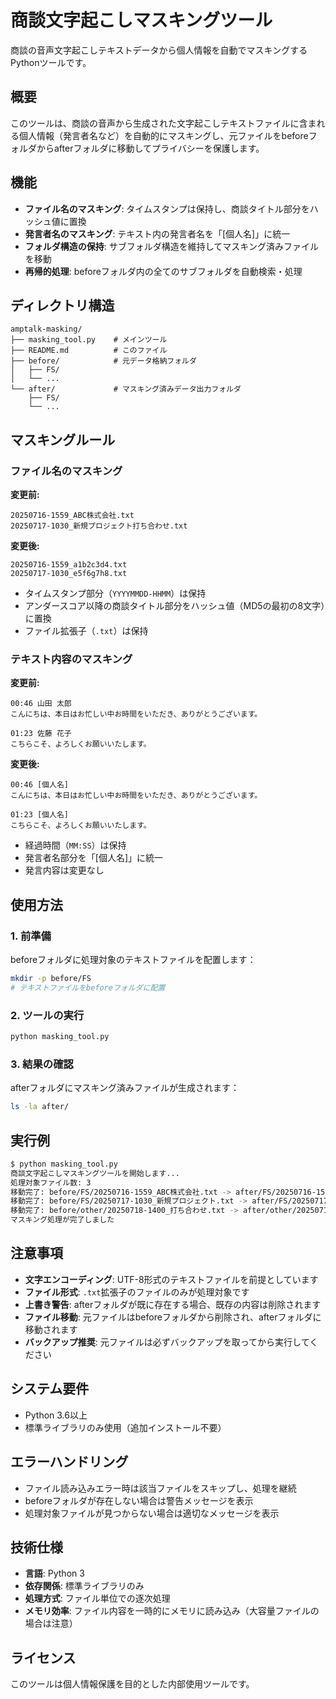 # 商談文字起こしマスキングツール

商談の音声文字起こしテキストデータから個人情報を自動でマスキングするPythonツールです。

## 概要

このツールは、商談の音声から生成された文字起こしテキストファイルに含まれる個人情報（発言者名など）を自動的にマスキングし、元ファイルをbeforeフォルダからafterフォルダに移動してプライバシーを保護します。

## 機能

- **ファイル名のマスキング**: タイムスタンプは保持し、商談タイトル部分をハッシュ値に置換
- **発言者名のマスキング**: テキスト内の発言者名を「[個人名]」に統一
- **フォルダ構造の保持**: サブフォルダ構造を維持してマスキング済みファイルを移動
- **再帰的処理**: beforeフォルダ内の全てのサブフォルダを自動検索・処理

## ディレクトリ構造

```
amptalk-masking/
├── masking_tool.py    # メインツール
├── README.md          # このファイル
├── before/            # 元データ格納フォルダ
│   ├── FS/
│   └── ...
└── after/             # マスキング済みデータ出力フォルダ
    ├── FS/
    └── ...
```

## マスキングルール

### ファイル名のマスキング

**変更前:**
```
20250716-1559_ABC株式会社.txt
20250717-1030_新規プロジェクト打ち合わせ.txt
```

**変更後:**
```
20250716-1559_a1b2c3d4.txt
20250717-1030_e5f6g7h8.txt
```

- タイムスタンプ部分（`YYYYMMDD-HHMM`）は保持
- アンダースコア以降の商談タイトル部分をハッシュ値（MD5の最初の8文字）に置換
- ファイル拡張子（`.txt`）は保持

### テキスト内容のマスキング

**変更前:**
```
00:46 山田 太郎
こんにちは、本日はお忙しい中お時間をいただき、ありがとうございます。

01:23 佐藤 花子
こちらこそ、よろしくお願いいたします。
```

**変更後:**
```
00:46 [個人名]
こんにちは、本日はお忙しい中お時間をいただき、ありがとうございます。

01:23 [個人名]
こちらこそ、よろしくお願いいたします。
```

- 経過時間（`MM:SS`）は保持
- 発言者名部分を「[個人名]」に統一
- 発言内容は変更なし

## 使用方法

### 1. 前準備

beforeフォルダに処理対象のテキストファイルを配置します：

```bash
mkdir -p before/FS
# テキストファイルをbeforeフォルダに配置
```

### 2. ツールの実行

```bash
python masking_tool.py
```

### 3. 結果の確認

afterフォルダにマスキング済みファイルが生成されます：

```bash
ls -la after/
```

## 実行例

```bash
$ python masking_tool.py
商談文字起こしマスキングツールを開始します...
処理対象ファイル数: 3
移動完了: before/FS/20250716-1559_ABC株式会社.txt -> after/FS/20250716-1559_a1b2c3d4.txt
移動完了: before/FS/20250717-1030_新規プロジェクト.txt -> after/FS/20250717-1030_e5f6g7h8.txt
移動完了: before/other/20250718-1400_打ち合わせ.txt -> after/other/20250718-1400_9i0j1k2l.txt
マスキング処理が完了しました
```

## 注意事項

- **文字エンコーディング**: UTF-8形式のテキストファイルを前提としています
- **ファイル形式**: `.txt`拡張子のファイルのみが処理対象です
- **上書き警告**: afterフォルダが既に存在する場合、既存の内容は削除されます
- **ファイル移動**: 元ファイルはbeforeフォルダから削除され、afterフォルダに移動されます
- **バックアップ推奨**: 元ファイルは必ずバックアップを取ってから実行してください

## システム要件

- Python 3.6以上
- 標準ライブラリのみ使用（追加インストール不要）

## エラーハンドリング

- ファイル読み込みエラー時は該当ファイルをスキップし、処理を継続
- beforeフォルダが存在しない場合は警告メッセージを表示
- 処理対象ファイルが見つからない場合は適切なメッセージを表示

## 技術仕様

- **言語**: Python 3
- **依存関係**: 標準ライブラリのみ
- **処理方式**: ファイル単位での逐次処理
- **メモリ効率**: ファイル内容を一時的にメモリに読み込み（大容量ファイルの場合は注意）

## ライセンス

このツールは個人情報保護を目的とした内部使用ツールです。
